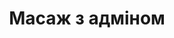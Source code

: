 ---
title: Масаж з адміном
category: service
url: massage-with-admin
image: ../images/models/girl.jpg
text: It is a long established fact that a reader will be distracted by the readable content of a page when looking at its layout. The point of using Lorem Ipsum is that it has a more-or-less normal distribution of letters, as opposed to using 'Content here, content here', making it look like readable English.
---